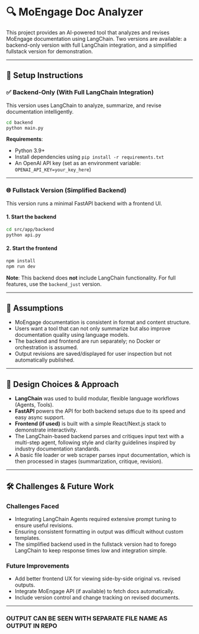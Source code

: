# 🔍 MoEngage Doc Analyzer

This project provides an AI-powered tool that analyzes and revises MoEngage documentation using LangChain. Two versions are available: a backend-only version with full LangChain integration, and a simplified fullstack version for demonstration.

---

## 🚀 Setup Instructions

### ✅ Backend-Only (With Full LangChain Integration)

This version uses LangChain to analyze, summarize, and revise documentation intelligently.

```bash
cd backend
python main.py
```

**Requirements**:
- Python 3.9+
- Install dependencies using `pip install -r requirements.txt`
- An OpenAI API key (set as an environment variable: `OPENAI_API_KEY=your_key_here`)

---

### 🌐 Fullstack Version (Simplified Backend)

This version runs a minimal FastAPI backend with a frontend UI.

#### 1. Start the backend
```bash
cd src/app/backend
python api.py
```

#### 2. Start the frontend
```bash
npm install
npm run dev
```

**Note**: This backend does **not** include LangChain functionality. For full features, use the `backend_just` version.

---

## 🧠 Assumptions

- MoEngage documentation is consistent in format and content structure.
- Users want a tool that can not only summarize but also improve documentation quality using language models.
- The backend and frontend are run separately; no Docker or orchestration is assumed.
- Output revisions are saved/displayed for user inspection but not automatically published.

---

## 🎨 Design Choices & Approach

- **LangChain** was used to build modular, flexible language workflows (Agents, Tools).
- **FastAPI** powers the API for both backend setups due to its speed and easy async support.
- **Frontend (if used)** is built with a simple React/Next.js stack to demonstrate interactivity.
- The LangChain-based backend parses and critiques input text with a multi-step agent, following style and clarity guidelines inspired by industry documentation standards.
- A basic file loader or web scraper parses input documentation, which is then processed in stages (summarization, critique, revision).

---

## 🛠 Challenges & Future Work

### Challenges Faced
- Integrating LangChain Agents required extensive prompt tuning to ensure useful revisions.
- Ensuring consistent formatting in output was difficult without custom templates.
- The simplified backend used in the fullstack version had to forego LangChain to keep response times low and integration simple.

### Future Improvements
- Add better frontend UX for viewing side-by-side original vs. revised outputs.
- Integrate MoEngage API (if available) to fetch docs automatically.
- Include version control and change tracking on revised documents.

---


### OUTPUT CAN BE SEEN WITH SEPARATE FILE NAME AS OUTPUT IN REPO
